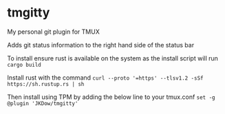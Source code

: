 # tmgitty
My personal git plugin for TMUX

Adds git status information to the right hand side of the status bar

To install ensure rust is available on the system as the install script will run `cargo build`

Install rust with the command `curl --proto '=https' --tlsv1.2 -sSf https://sh.rustup.rs | sh`

Then install using TPM by adding the below line to your tmux.conf
`set -g @plugin 'JKDow/tmgitty'`


